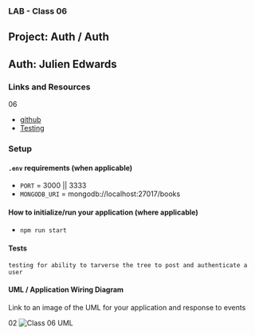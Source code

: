 ### LAB - Class 06

## Project: Auth / Auth
## Auth: Julien Edwards

### Links and Resources


06

- [github](https://github.com/TrunkOfUkuleles/basic-auth)
- [Testing](https://github.com/TrunkOfUkuleles/basic-auth/actions) 

### Setup

#### `.env` requirements (when applicable)

- `PORT` = 3000 || 3333
- `MONGODB_URI` = mongodb://localhost:27017/books


#### How to initialize/run your application (where applicable)

- `npm run start`

#### Tests

    testing for ability to tarverse the tree to post and authenticate a user

#### UML / Application Wiring Diagram

Link to an image of the UML for your application and response to events


02
![Class 06 UML]('./assets/auth-server-UML.jpg')